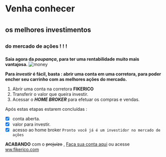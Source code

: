 # Venha conhecer <h1> 
## os melhores investimentos <h2>
### do mercado de ações ! ! ! <h3>
**Saia agora da **_poupança_**, para ter uma rentabilidade muito mais **vantajosa**.**
![money](https://user-images.githubusercontent.com/61657926/93905833-cca5be00-fcd1-11ea-91b3-6089a9d988bb.jpg)

**Para **_investir_** é fácil, basta :
abrir uma conta em uma corretora, para poder encher seu carrinho com as melhores ações do mercado.**

1. Abrir uma conta na corretora **FIKERICO**
2. Transferir o valor que queira investir.
3. Acessar o **_HOME BROKER_** para efetuar os compras e vendas.

Após estas etapas estarem concluídas :
- [x] conta aberta.
- [x] valor para investir.
- [x] acesso ao home broker 
`Pronto você já é um investidor no mercado de ações`

**ACABANDO** com o ~~prejuízo~~ , [Faça sua conta aqui](https://github.com/andre-vtzk/AC2/edit/master/fikerico.md) ou acesse [ww.fikerico.com](https://github.com/andre-vtzk/AC2/edit/master/fikerico.md)
